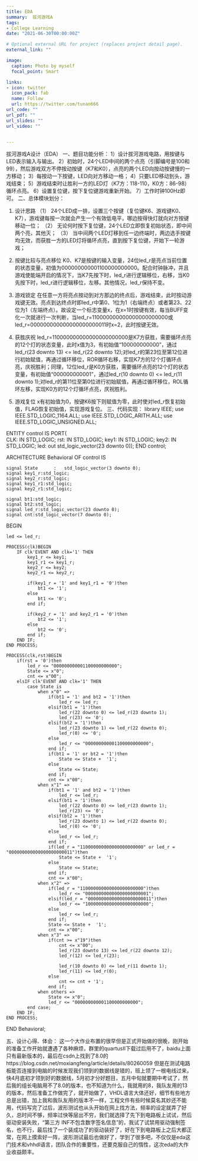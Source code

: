 ```yaml
---
title: EDA
summary:  拔河游戏A
tags:
- College Learning
date: "2021-06-30T00:00:00Z"

# Optional external URL for project (replaces project detail page).
external_link: ""

image:
  caption: Photo by myself
  focal_point: Smart

links:
- icon: twitter
  icon_pack: fab
  name: Follow
  url: https://twitter.com/tunan666
url_code: ""
url_pdf: ""
url_slides: ""
url_video: ""


---
```

拔河游戏A设计（EDA）
一、题目功能分析：
1）设计拔河游戏电路，用按键与LED表示输入与输出。 
2）初始时，24个LED中间的两个点亮（引脚编号是100和99），然后游戏双方不停按动按键（K7和K0），点亮的两个LED向按动按键慢的一方移动；
3）每按动一下按键，LED向对方移动一格；
4）只要LED移动到头，游戏结束；
5）游戏结束时让胜利一方的LED灯（K7方：118-110，K0方：86-98）循环点亮。
6）设置复位键，按下复位键游戏重新开始。
7）工作时钟100Hz即可。
二、总体模块划分：
1. 设计思路
（1） 24个LED成一排，设置三个按键（复位键K6、游戏键K0、K7），游戏键每按一次就会产生一个有效低电平，哪边按得快灯就向对方按键移动一位；
（2） 无论何时按下复位键，24个LED立即恢复初始状态，即中间两个亮，其他灭；
（3） 当中间两个LED灯移到任一边终端时，两边选手按键均无效，而获胜一方的LED灯将循环点亮，直到按下复位键，开始下一轮游戏；
2. 按键比较与亮点移位
K0、K7是按键的输入变量，24位led_r是亮点当前位置的状态变量，初值为000000000001100000000000。配合时钟脉冲，并且游戏使能端开启的情况下，当K7先按下时，led_r进行逻辑移位，右移，当K0先按下时，led_r进行逻辑移位，左移。其他情况，led_r保持不变。
3. 游戏锁定
在任意一方将亮点按动到对方那边的终点后，游戏结束，此时按动游戏键无效。亮点到达终点时即led_r中第0、1位为1（右端终点）或者第23、22位为1（左端终点）。故设定一个标志变量x，在x=1时按键有效，每当BUFF变化一次就进行一次判断，当led_r=110000000000000000000000或led_r=000000000000000000000011时x=2，此时按键无效。
4. 获胜庆祝
led_r=110000000000000000000000是K7方获胜，需要循环点亮的12个灯的状态变量，此时x值为3，有初始值“100000000000”，通过led_r(23 downto 13) <= led_r(22 downto 12);对led_r的第23位至第12位进行初始赋值，再通过循环移位，ROR循环右移，实现K7方的12个灯循环点亮，庆祝胜利；同理，12位led_r是K0方获胜，需要循环点亮的12个灯的状态变量，有初始值“000000000001”，通过led_r(10 downto 0) <= led_r(11 downto 1);对led_r的第11位至第0位进行初始赋值，再通过循环移位，ROL循环左移，实现K0方的12个灯循环点亮，庆祝胜利。

5. 游戏复位
x有初始值为0，按键K6按下则赋值为零，此时使对led_r恢复初始值，FLAG恢复初始值，实现游戏复位。
三、代码实现：
library IEEE;
use IEEE.STD_LOGIC_1164.ALL;
use IEEE.STD_LOGIC_ARITH.ALL;
use IEEE.STD_LOGIC_UNSIGNED.ALL;

ENTITY control IS
	PORT(	 
		CLK:		   IN STD_LOGIC;
		rst:		   IN STD_LOGIC;
		key1:		   IN STD_LOGIC;
		key2:		   IN STD_LOGIC;
		led:         out std_logic_vector(23 downto 0));
END control;


ARCHITECTURE Behavioral OF control IS

	signal State      :   std_logic_vector(3 downto 0);
	signal key1_r:std_logic;
	signal key2_r:std_logic;
	signal key1_r1:std_logic;
	signal key2_r1:std_logic;

	signal bt1:std_logic;
	signal bt2:std_logic;
	signal led_r:std_logic_vector(23 downto 0);
	signal cnt:std_logic_vector(7 downto 0);
    
BEGIN

	led <= led_r;

	PROCESS(clk)BEGIN
		IF clk'EVENT AND clk='1' THEN
			key1_r <= key1;
			key1_r1 <= key1_r;
			key2_r <= key2;
			key2_r1 <= key2_r;

			if(key1_r = '1' and key1_r1 = '0')then
				bt1 <= '1';
			else
				bt1 <= '0';
			end if;

			if(key2_r = '1' and key2_r1 = '0')then
				bt2 <= '1';
			else
				bt2 <= '0';
			end if;
		END IF;
	END PROCESS;
	
	PROCESS(clk,rst)BEGIN
		if(rst = '0')then
			led_r <= "000000000001100000000000";
			State <= x"0";
			cnt <= x"00";
		elsIF clk'EVENT AND clk='1' THEN
			case State is
	    		when x"0" =>
	    			if(bt1 = '1' and bt2 = '1')then
	    				led_r <= led_r;
	    			elsif(bt1 = '1')then
	    				led_r(22 downto 0) <= led_r(23 downto 1);
	    				led_r(23) <= '0';
	    			elsif(bt2 = '1')then
	    				led_r(23 downto 1) <= led_r(22 downto 0);
	    				led_r(0) <= '0';
	    			else
	    				led_r <= "000000000001100000000000";
	    			end if;
	    			if(bt1 = '1' or bt2 = '1')then
	    				State <= State +  '1';
	    			else
	    				State <= State;
	    			end if;
	    			cnt <= x"00";
	    		when x"1" =>
	    			if(bt1 = '1' and bt2 = '1')then
	    				led_r <= led_r;
	    			elsif(bt1 = '1')then
	    				led_r(22 downto 0) <= led_r(23 downto 1);
	    				led_r(23) <= '0';
	    			elsif(bt2 = '1')then
	    				led_r(23 downto 1) <= led_r(22 downto 0);
	    				led_r(0) <= '0';
	    			else
	    				led_r <= led_r;
	    			end if;
	    			if(led_r = "110000000000000000000000" or led_r = "000000000000000000000011")then
	    				State <= State +  '1';
	    			else
	    				State <= State;
	    			end if;
	    			cnt <= x"00";
	    		when x"2" =>
	    			if(led_r = "110000000000000000000000")then
	    				led_r <= "000000000000000000000001";
	    			elsif(led_r = "000000000000000000000011")then
	    				led_r <= "100000000000000000000000";
	    			else
	    				led_r <= led_r;
	    			end if;
	    			State <= State +  '1';
	    			cnt <= x"00";
	    		when x"3" =>
	    			if(cnt >= x"19")then
						cnt <= x"00";
						led_r(23 downto 13) <= led_r(22 downto 12);
						led_r(12) <= led_r(23);
						
						led_r(10 downto 0) <= led_r(11 downto 1);
						led_r(11) <= led_r(0);
					else 
						cnt <= cnt + '1';
					end if;
	    		when others =>
	    			State <= x"0";
	    			led_r <= "000000000001100000000000";
	    	end case;
		END IF;
	END PROCESS;
END Behavioral;

五、设计心得、体会：
这一个大作业布置的很早但是正式开始做的很晚，刚开始的准备工作开始就遭遇了各种麻烦，群里的quartusⅡ下载过后用不了，baidu上面只有最新版本的，最后在csdn上找到了8.0的https://blog.csdn.net/moxiangfeng/article/details/80260059
但是在测试电路板能否连接到电脑的时候发现我们领到的数据线是错的，班上领了一根电线过来，快4月底初才领到好的数据线，5月初才分好题目，五月中旬就要期中考试了，然后我的组长电脑用不了8.0的版本，也不知道为什么，我就用的8，我队友用的13的版本，然后准备工作做完了，就开始做了，VHDL语言大体还好，细节有些地方总是出错，加上我和我队友用的版本不一样，工程文件有些时候莫名其妙还不能用，代码写完了过后，波形测试也从头开始在网上找方法，频率的设定就弄了好久，总时间不够，频率过快等层出不穷，我们就选择了先下到电路板上试试，然后驱动安装失败，“第三方 INF不包含数字签名信息”的，我试了试禁用驱动强制签名，也不行，最后找了一个装成功了的驱动装好了，好在下到电路板上之后大都正常，在网上摸索好一阵，波形测试最后也做好了，学到了很多吧，不仅仅是eda这门技术和vhhdl语言，团队合作的重要性，还要克服自己的惰性，这次eda的大作业收益颇丰。
